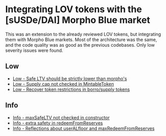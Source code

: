 # Integrating LOV tokens with the [sUSDe/DAI] Morpho Blue market

This was an extension to the already reviewed LOV tokens, but integrating them with Morpho Blue markets. 
Most of the architecture was the same, and the code quality was as good as the previous codebases. Only low severity issues were found.

## Low
- [Low - Safe LTV should be strictly lower than morpho's](./origami-morpho-integration/low_maxSafeTvl-strictly-lower-than-morphos.md)
- [Low - Supply cap not checked in MintableToken](./origami-morpho-integration/low_maxSupply-not-chekced-in-MintableToken.md)
- [Low - Recover token restrictions in borro/supply tokens](./origami-morpho-integration/low_recoverToken-in-morphoBorrowLend-supplyToken-borrowToken.md)

## Info
- [Info - maxSafeLTV not checked in constructor](./origami-morpho-integration/info_maxSafeTvl-not-checked-in-constructor.md)
- [Info - extra safety in redeemFromReserves](./origami-morpho-integration/info_redeemFromReserves-dont-allow-uintMax.md)
- [Info - Reflections about userALfloor and maxRedeemFromReserves](./origami-morpho-integration/info_maxExit-maxRedeemFromReserves-borrowLend-userALfloor.md)
